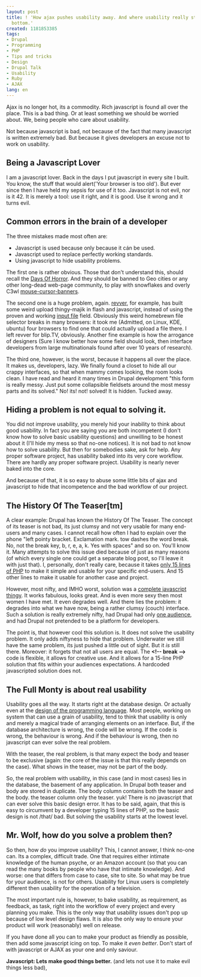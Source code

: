 ```yaml
---
layout: post
title: ! 'How ajax pushes usability away. And where usability really starts: at the
  bottom.'
created: 1181853385
tags:
- Drupal
- Programming
- PHP
- Tips and tricks
- Design
- Drupal Talk
- Usability
- Ruby
- AJAX
lang: en
---
```

Ajax is no longer hot, its a commodity. Rich javascript is found all over the place. This is a bad thing. Or at least something we should be worried about. We, being people who care about usability.

Not because javascript is bad, not because of the fact that many javascript is written extremely bad. But because it gives developers an excuse not to work on usability.

## Being a Javascript Lover
I am a javascript lover. Back in the days I put javascript in every site I built. You know, the stuff that would alert('Your browser is too old'). But ever since then I have held my sepsis for use of it too. Javascript is not evil, nor is it 42. It is merely a tool: use it right, and it is good. Use it wrong and it turns evil.

## Common errors in the brain of a developer
The three mistakes made most often are:
* Javascript is used because only because it cán be used.
* Javascript used to replace perfectly working standards.
* Using javascript to hide usability problems.

The first one is rather obvious. Those that don't understand this, should recall the [Days Of Horror](http://www.jalix.org/ressources/internet/dhtml/_dynduo/dynduo/). And they should be banned to Geo cities or any other long-dead web-page community, to play with snowflakes and overly C3wl [mouse-cursor-banners](http://www.javascriptkit.com/script/script2/sparkler.shtml).

The second one is a huge problem, again. [revver](http://one.revver.com), for example, has built some weird upload thingy-majik in flash and javascript, instead of using the proven and working [input file](http://www.456bereastreet.com/lab/form_controls/file/) field. Obviously this weird homebrewn file selector breaks in many browsers: it took me (Admitted, on Linux, KDE, ubuntu) four browsers to find one that could actually upload a file there. I left revver for blip.TV, obviously.
Another fine example is how the arrogance of designers (Sure I know better how some field should look, then interface developers from large multinationals found after over 10 years of research).

The third one, however, is the worst, because it happens all over the place. It makes us, developers, lazy. We finally found a closet to hide all our crappy interfaces, so that when mammy comes looking, the room looks clean.
I have read and heard it many times in Drupal development "this form is really messy. Just put some collapsible fieldsets around the most messy parts and its solved." No! its! not! solved! It is hidden. Tucked away.

## Hiding a problem is not equal to solving it.
You did not improve usability, you merely hid your inability to think about good usability. In fact you are saying you are both incompetent (I don't know how to solve basic usability questions) and unwilling to be honest about it (I'll hide my mess so that no-one notices).
It is not bad to not know how to solve usability. But then for somebodies sake, ask for help.
Any proper software project, has usability baked into its very core workflow. There are hardly any proper software project. Usability is nearly never baked into the core.

And because of that, it is so easy to abuse some little bits of ajax and javascript to hide that incompetence and the bad workflow of our project.

## The History Of The Teaser[tm]
A clear example: Drupal has known the History Of The Teaser. The concept of its teaser is not bad, its just clumsy and not very usable for many end-users and many cases. I cannot recall how often I had to explain over the phone "left pointy bracket. Exclamation mark. tow dashes the word break. No, not the break key, b, r, e, a, k. Yes with spaces" and so on. You'll know it.
Many attempts to solve this issue died because of just as many reasons (of which every single one could get a separate blog post, so I'll leave it with just that).
I, personally, don't really care, because it takes [only 15 lines of PHP](http://snipplr.com/view/2865/drupal-formalter-for-a-separate-teaser-field/) to make it simple and usable for your specific end-users. And 15 other lines to make it usable for another case and project.

However, most nifty, and IMHO worst, solution was a [complete javascript thingy](http://drupal.org/node/107061). It works fabulous, looks great. And is even more sexy then most women I have met. It even degrades well. And there lies the problem:  it degrades into what we have now, being a rather clumsy (couch) interface. Such a solution is really extremely nifty, had Drupal had only [one audience](http://webschuur.com/publications/blogs/2006-12-26-the_cmc_and_cmf_landscape), and had Drupal not pretended to be a platform for developers.

The point is, that however cool this solution is. It does not solve the usability problem. It only adds niftyness to hide that problem. Underwater we still have the same problem, its just pushed a little out of sight. But it _is_ still there.
Moreover: it forgets that not all users are equal. The __&lt;!-- break --&gt;__ code is flexible, it allows for creative use. And it allows for a 15-line PHP solution that fits within your audiences expectations. A hardcoded javascripted solution does not.

## The Full Monty is about real usability
Usability goes all the way. It starts right at the database design. Or actually even at the [design of the programming language](http://www.artima.com/intv/ruby.html). Most people, working on system that can use a grain of usability, tend to think that usability is only and merely a magical trade of arranging elements on an interface.
But, if the database architecture is wrong, the code will be wrong. If the code is wrong, the behaviour is wrong. And if the behaviour is wrong, then no javascript can ever solve the real problem.

With the teaser, the real problem, is that many expect the body and teaser to be exclusive (again: the core of the issue is that this really depends on the case). What shows in the teaser, may not be part of the body.

So, the real problem with usability, in this case (and in most cases) lies in the database, the basement of any application. In Drupal both teaser and body are stored in duplicate. The body column contains both the teaser and the body. the teaser column only the teaser. yuk! There is no javascript that can ever solve this basic design error.
It has to be said, again, that this is easy to circumvent by a developer typing 15 lines of PHP, so the basic design is not /that/ bad. But solving the usability starts at the lowest level.

## Mr. Wolf, how do you solve a problem then?
So then, how _do_ you improve usability? This, I cannot answer, I think no-one can. Its a complex, difficult trade. One that requires either intimate knowledge of the human psyche, or an Amazon account (so that you can read the many books by people who have that intimate knowledge). And worse: one that differs from case to case, site to site. So what may be true for your audience, is not for others. Usability for Linux users is completely different then usability for the operation of a television.

The most important rule is, however, to bake usability, as requirement, as feedback, as task, right into the workflow of every project and every planning you make. This is the only way that usability issues don't pop up because of low level design flaws. It is also the only way to ensure your product will work (reasonably) well on release. 

If you have done all you can to make your product as friendly as possible, then add some javascript icing on top. To make it _even better_. Don't start of with javascript or AJAX as your one and only saviour.

__Javascript: Lets make good things better.__ (and lets not use it to make evil things less bad),
